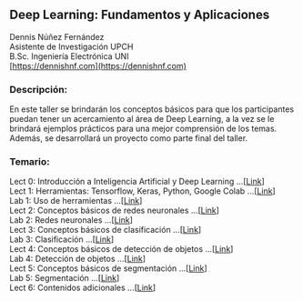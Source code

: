 
## Deep Learning: Fundamentos y Aplicaciones ##


Dennis Núñez Fernández  
Asistente de Investigación UPCH  
B.Sc. Ingeniería Electrónica UNI  
[https://dennishnf.com](https://dennishnf.com) 


### Descripción: ###

En este taller se brindarán los conceptos básicos para que los participantes puedan tener un acercamiento al área de Deep Learning, a la vez se le brindará ejemplos prácticos para una mejor comprensión de los temas. Además, se desarrollará un proyecto como parte final del taller.


### Temario: ###

Lect 0: Introducción a Inteligencia Artificial y Deep Learning  ...[[Link](https://github.com/dennishnf/intro-to-deep-learning/blob/master/Slides/Lect0-Intro.pdf)]  
Lect 1: Herramientas: Tensorflow, Keras, Python, Google Colab  ...[[Link]()]  
Lab 1: Uso de herramientas  ...[[Link]()]  
Lect 2: Conceptos básicos de redes neuronales  ...[[Link]()]    
Lab 2: Redes neuronales  ...[[Link]()]  
Lect 3: Conceptos básicos de clasificación  ...[[Link]()]  
Lab 3: Clasificación  ...[[Link]()]  
Lect 4: Conceptos básicos de detección de objetos  ...[[Link]()]  
Lab 4: Detección de objetos  ...[[Link]()]  
Lect 5: Conceptos básicos de segmentación  ...[[Link]()]  
Lab 5: Segmentación  ...[[Link]()]  
Lect 6: Contenidos adicionales  ...[[Link]()]  
